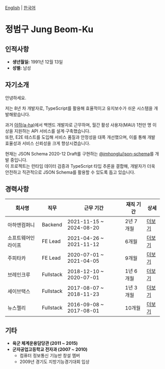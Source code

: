 [English](./README.md) | [한국어](./README_KR.md)

# 정범구 Jung Beom-Ku

## 인적사항

- **생년월일:** 1991년 12월 13일  
- **성별:** 남성  

## 자기소개

안녕하세요.  

저는 8년 차 개발자로, TypeScript를 활용해 효율적이고 유지보수가 쉬운 시스템을 개발해왔습니다.  

과거 [아하(a-ha)](https://www.a-ha.io/)에서 백엔드 개발자로 근무하며, 월간 활성 사용자(MAU) 1천만 명 이상을 지원하는 API 서비스를 설계·구축했습니다.  
또한, E2E 테스트를 도입해 서비스 품질과 안정성을 대폭 개선했으며, 이를 통해 개발 효율성과 서비스 신뢰성을 크게 향상시켰습니다.  

현재는 JSON Schema 2020-12 Draft를 구현하는 [@imhonglu/json-schema](https://github.com/imhonglu/new-wheels/blob/main/libs/json-schema/README_KR.md)를 개발 중입니다.  
이 프로젝트는 런타임 데이터 검증과 TypeScript 타입 추론을 결합해, 개발자가 더욱 안전하고 직관적으로 JSON Schema를 활용할 수 있도록 돕고 있습니다.  

## 경력사항

| 회사명 | 직무 | 근무 기간 | 재직 기간 | 상세 |
| --- | --- | --- | --- | --- |
| 아하앤컴퍼니 | Backend | 2021-11-15 ~ 2024-08-20 | 2년 7개월 | [더보기](./careers/6_ahancompany_kr.md) |
| 소프트웨어인라이프 | FE Lead | 2021-04-26 ~ 2021-11-12 | 6개월 | [더보기](./careers/5_softwareinlife_kr.md) |
| 주피타카 | FE Lead | 2020-07-01 ~ 2021-04-05 | 9개월 | [더보기](./careers/4_jupitaka_kr.md) |
| 브레인크루 | Fullstack | 2018-12-10 ~ 2020-07-01 | 1년 6개월 | [더보기](./careers/3_braincrew_kr.md) |
| 세이브택스 | Fullstack | 2017-08-07 ~ 2018-11-23 | 1년 3개월 | [더보기](./careers/2_savetax_kr.md) |
| 뉴스젤리 | Fullstack | 2016-09-08 ~ 2017-08-01 | 10개월 | [더보기](./careers/1_newsjelly_kr.md) |

## 기타

- **육군 체계운용담당관 (2011 ~ 2015)**  
- **군자공업고등학교 전자과 (2007 ~ 2010)**  
  - 컴퓨터 정보통신 기능반 창설 멤버  
  - 2009년 경기도 지방기능경기대회 입상  
